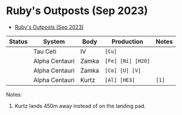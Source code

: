 # Ruby's Outposts (Sep 2023)

- [Ruby's Outposts (Sep 2023)](#rubys-outposts-sep-2023)

| Status | System | Body | Production | Notes |
|-|-|-|-|-|
| | Tau Ceti | IV | `[Cu]` | |
| | Alpha Centauri | Zamka | `[Fe] [Ni] [H2O]` | |
| | Alpha Centauri | Zamka | `[Co] [U] [V]` | |
| | Alpha Centauri | Kurtz | `[Al] [HE3]` | `[1]` |

Notes:

1. Kurtz lands 450m away instead of on the landing pad.
